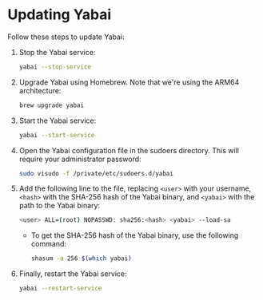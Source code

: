 # Updating Yabai

Follow these steps to update Yabai:

1. Stop the Yabai service:

    ```bash
    yabai --stop-service
    ```

2. Upgrade Yabai using Homebrew. Note that we're using the ARM64 architecture:

    ```bash
    brew upgrade yabai
    ```

3. Start the Yabai service:

    ```bash
    yabai --start-service
    ```

4. Open the Yabai configuration file in the sudoers directory. This will require your administrator password:

    ```bash
    sudo visudo -f /private/etc/sudoers.d/yabai
    ```

5. Add the following line to the file, replacing `<user>` with your username, `<hash>` with the SHA-256 hash of the Yabai binary, and `<yabai>` with the path to the Yabai binary:

    ```bash
    <user> ALL=(root) NOPASSWD: sha256:<hash> <yabai> --load-sa
    ```

    - To get the SHA-256 hash of the Yabai binary, use the following command:

        ```bash
        shasum -a 256 $(which yabai)
        ```

6. Finally, restart the Yabai service:

    ```bash
    yabai --restart-service
    ```
